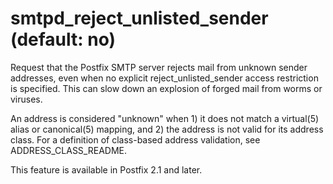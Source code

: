 # smtpd_reject_unlisted_sender (default: no)
 Request that the Postfix SMTP server rejects mail from unknown
sender addresses, even when no explicit reject\_unlisted\_sender
access restriction is specified. This can slow down an explosion
of forged mail from worms or viruses. 


 An address is considered "unknown" when 1) it does not match a
virtual(5) alias or canonical(5) mapping, and 2) the address is not
valid for its address class. For a definition of class-based address
validation, see 
ADDRESS\_CLASS\_README. 



This feature is available in Postfix 2.1 and later.



